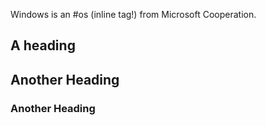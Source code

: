 Windows is an #os (inline tag!) from Microsoft Cooperation.

## A heading
## Another Heading

### Another Heading
